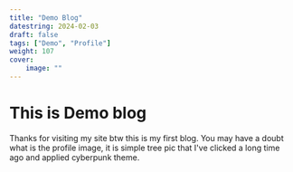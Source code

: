 ```yaml
---
title: "Demo Blog"
datestring: 2024-02-03
draft: false
tags: ["Demo", "Profile"]
weight: 107
cover:
    image: ""
---
```


# This is Demo blog

Thanks for visiting my site btw this is my first blog. You may have a doubt what is the profile image, it is simple tree pic that I've clicked a long time ago and applied cyberpunk theme.

